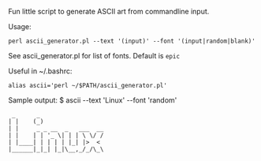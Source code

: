 Fun little script to generate ASCII art from commandline input.

Usage:

    perl ascii_generator.pl --text '(input)' --font '(input|random|blank)'
  
See ascii_generator.pl for list of fonts. Default is ```epic```

Useful in ~/.bashrc:

    alias ascii='perl ~/$PATH/ascii_generator.pl'
    

Sample output:
$ ascii --text 'Linux' --font 'random'

```
 _      _                  
| |    (_)                 
| |     _ _ __  _   ___  __
| |    | | '_ \| | | \ \/ /
| |____| | | | | |_| |>  < 
|______|_|_| |_|\__,_/_/\_\
                           
                           
```

